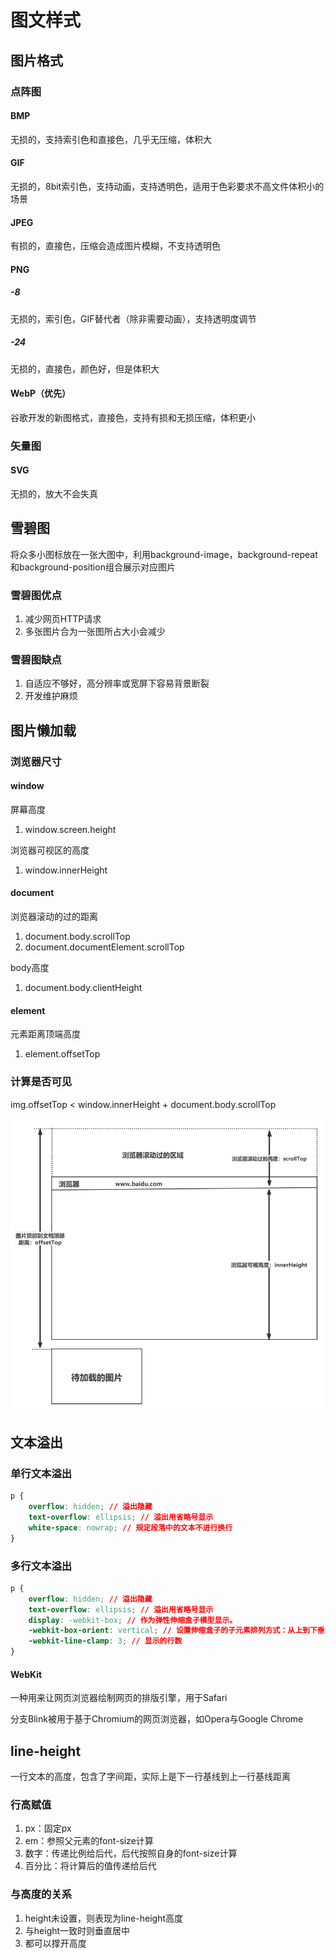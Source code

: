 # 图文样式

## 图片格式

### 点阵图

#### BMP

无损的，支持索引色和直接色，几乎无压缩，体积大

#### GIF

无损的，8bit索引色，支持动画，支持透明色，适用于色彩要求不高文件体积小的场景

#### JPEG

有损的，直接色，压缩会造成图片模糊，不支持透明色

#### PNG

##### -8

无损的，索引色，GIF替代者（除非需要动画），支持透明度调节

##### -24

无损的，直接色，颜色好，但是体积大

#### WebP（优先）

谷歌开发的新图格式，直接色，支持有损和无损压缩，体积更小

### 矢量图

#### SVG

无损的，放大不会失真

## 雪碧图

将众多小图标放在一张大图中，利用background-image，background-repeat和background-position组合展示对应图片

### 雪碧图优点

1. 减少网页HTTP请求
2. 多张图片合为一张图所占大小会减少

### 雪碧图缺点

1. 自适应不够好，高分辨率或宽屏下容易背景断裂
2. 开发维护麻烦

## 图片懒加载

### 浏览器尺寸

#### window

屏幕高度
1. window.screen.height

浏览器可视区的高度
1. window.innerHeight

#### document

浏览器滚动的过的距离
1. document.body.scrollTop
2. document.documentElement.scrollTop

body高度
1. document.body.clientHeight

#### element

元素距离顶端高度
1. element.offsetTop

### 计算是否可见

img.offsetTop < window.innerHeight + document.body.scrollTop

![可视区域判断](assets/02-可视区域判断.png)

## 文本溢出

### 单行文本溢出

```CSS
p {
    overflow: hidden; // 溢出隐藏
    text-overflow: ellipsis; // 溢出用省略号显示
    white-space: nowrap; // 规定段落中的文本不进行换行
}
```

### 多行文本溢出

```CSS
p {
    overflow: hidden; // 溢出隐藏
    text-overflow: ellipsis; // 溢出用省略号显示
    display: -webkit-box; // 作为弹性伸缩盒子模型显示。
    -webkit-box-orient: vertical; // 设置伸缩盒子的子元素排列方式：从上到下垂直排列
    -webkit-line-clamp: 3; // 显示的行数
}
```

#### WebKit

一种用来让网页浏览器绘制网页的排版引擎，用于Safari

分支Blink被用于基于Chromium的网页浏览器，如Opera与Google Chrome

## line-height

一行文本的高度，包含了字间距，实际上是下一行基线到上一行基线距离

### 行高赋值

1. px：固定px
2. em：参照父元素的font-size计算
3. 数字：传递比例给后代，后代按照自身的font-size计算
4. 百分比：将计算后的值传递给后代

### 与高度的关系

1. height未设置，则表现为line-height高度
2. 与height一致时则垂直居中
3. 都可以撑开高度
